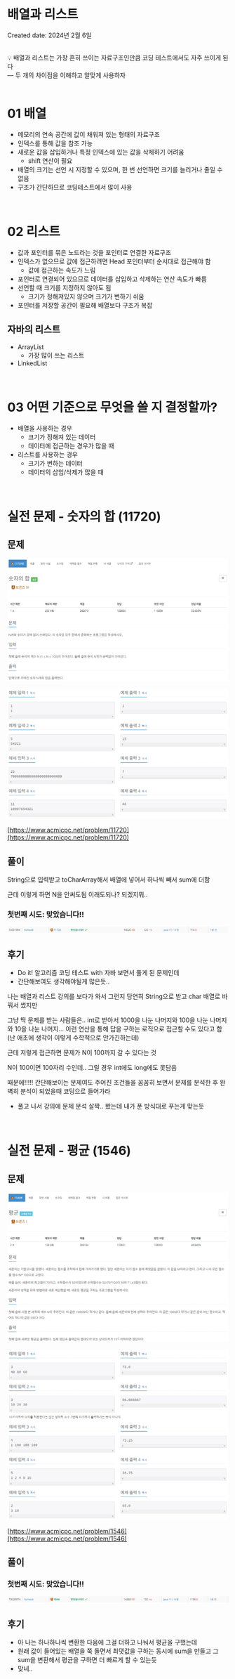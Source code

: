 # 배열과 리스트

Created date: 2024년 2월 6일

<br>

<aside>
💡 배열과 리스트는 가장 흔히 쓰이는 자료구조인만큼 코딩 테스트에서도 자주 쓰이게 된다<br>
— 두 개의 차이점을 이해하고 알맞게 사용하자

</aside>

<br>

# 01 배열

- 메모리의 연속 공간에 값이 채워져 있는 형태의 자료구조
- 인덱스를 통해 값을 참조 가능
- 새로운 값을 삽입하거나 특정 인덱스에 있는 값을 삭제하기 어려움
    - shift 연산이 필요
- 배열의 크기는 선언 시 지정할 수 있으며, 한 번 선언하면 크기를 늘리거나 줄일 수 없음
- 구조가 간단하므로 코딩테스트에서 많이 사용

<br>

# 02 리스트

- 값과 포인터를 묶은 노드라는 것을 포인터로 연결한 자료구조
- 인덱스가 없으므로 값에 접근하려면 Head 포인터부터 순서대로 접근해야 함
    - 값에 접근하는 속도가 느림
- 포인터로 연결되어 있으므로 데이터를 삽입하고 삭제하는 연산 속도가 빠름
- 선언할 때 크기를 지정하지 않아도 됨
    - 크기가 정해져있지 않으며 크기가 변하기 쉬움
- 포인터를 저장할 공간이 필요해 배열보다 구조가 복잡

## 자바의 리스트

- ArrayList
    - 가장 많이 쓰는 리스트
- LinkedList

<br>

# 03 어떤 기준으로 무엇을 쓸 지 결정할까?

- 배열을 사용하는 경우
    - 크기가 정해져 있는 데이터
    - 데이터에 접근하는 경우가 많을 때
- 리스트를 사용하는 경우
    - 크기가 변하는 데이터
    - 데이터의 삽입/삭제가 많을 때

<br>

# 실전 문제 - 숫자의 합 (11720)

## 문제

![Untitled](image/array_and_list_image1.png)

![Untitled](image/array_and_list_image2.png)

[https://www.acmicpc.net/problem/11720](https://www.acmicpc.net/problem/11720)

## 풀이

String으로 입력받고 toCharArray해서 배열에 넣어서 하나씩 빼서 sum에 더함

근데 이렇게 하면 N을 안써도됨 이래도되나? 되겠지뭐..

### 첫번째 시도: 맞았습니다!!

![Untitled](image/array_and_list_image3.png)

## 후기

- Do it! 알고리즘 코딩 테스트 with 자바 보면서 풀게 된 문제인데
- 간단해보여도 생각해야될게 많은듯..

나는 배열과 리스트 강의를 보다가 와서 그런지 당연히 String으로 받고 char 배열로 바꿔서 썼지만

그냥 딱 문제를 받는 사람들은.. int로 받아서 1000을 나눈 나머지와 100을 나눈 나머지와 10을 나눈 나머지… 이런 연산을 통해 답을 구하는 로직으로 접근할 수도 있다고 함 (난 애초에 생각이 이렇게 수학적으로 안가긴하는데)

근데 저렇게 접근하면 문제가 N이 100까지 갈 수 있다는 것

N이 100이면 100자리 수인데.. 그럴 경우 int에도 long에도 못담음

때문에!!!!! 간단해보이는 문제여도 주어진 조건들을 꼼꼼히 보면서 문제를 분석한 후 완벽히 분석이 되었을때 코딩으로 들어가라

- 풀고 나서 강의에 문제 분석 살짝.. 봤는데 내가 푼 방식대로 푸는게 맞는듯

<br>

# 실전 문제 - 평균 (1546)

## 문제

![Untitled](image/array_and_list_image4.png)

![Untitled](image/array_and_list_image5.png)

[https://www.acmicpc.net/problem/1546](https://www.acmicpc.net/problem/1546)

## 풀이

### 첫번째 시도: 맞았습니다!!

![Untitled](image/array_and_list_image6.png)

## 후기

- 아 나는 하나하나씩 변환한 다음에 그걸 더하고 나눠서 평균을 구했는데
- 원래 값이 들어있는 배열을 쭉 돌면서 최댓값을 구하는 동시에 sum을 만들고 그 sum을 변환해서 평균을 구하면 더 빠르게 할 수 있는듯
- 맞네..